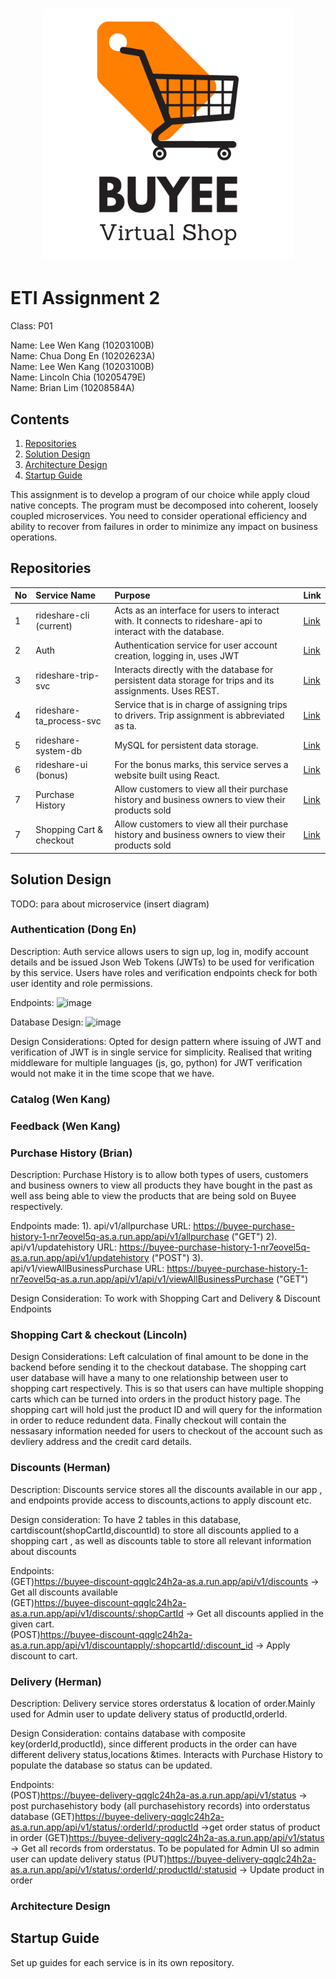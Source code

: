 <h1><p align="center"><img src="https://raw.githubusercontent.com/ETI-GroupE/buyee/main/Buyee.png" width="400" /></p></h1>

# ETI Assignment 2

Class: P01<br />

Name: Lee Wen Kang (10203100B)<br />
Name: Chua Dong En (10202623A)<br />
Name: Lee Wen Kang (10203100B)<br />
Name: Lincoln Chia (10205479E)<br />
Name: Brian Lim (10208584A)<br />

## Contents

1. [Repositories](#Repositories)
2. [Solution Design](#Solution-Design)
3. [Architecture Design](#Architecture-Design)
4. [Startup Guide](#Startup-Guide)

This assignment is to develop a program of our choice while apply cloud native concepts. The program must be decomposed into coherent, loosely coupled microservices. You need to consider operational efficiency and ability to recover from failures in order to minimize any impact on business operations.

## Repositories

| No  | Service Name             | Purpose                                                                                                      | Link                                                             |
| :-- | :----------------------- | :----------------------------------------------------------------------------------------------------------- | :--------------------------------------------------------------- |
| 1   | rideshare-cli (current)  | Acts as an interface for users to interact with. It connects to rideshare-api to interact with the database. | [Link](https://github.com/NPLeeWenKang/rideshare-cli)            |
| 2   | Auth                     | Authentication service for user account creation, logging in, uses JWT                                       | [Link](https://github.com/ETI-GroupE/auth)                       |
| 3   | rideshare-trip-svc       | Interacts directly with the database for persistent data storage for trips and its assignments. Uses REST.   | [Link](https://github.com/NPLeeWenKang/rideshare-trip-svc)       |
| 4   | rideshare-ta_process-svc | Service that is in charge of assigning trips to drivers. Trip assignment is abbreviated as ta.               | [Link](https://github.com/NPLeeWenKang/rideshare-ta_process-svc) |
| 5   | rideshare-system-db      | MySQL for persistent data storage.                                                                           | [Link](https://github.com/NPLeeWenKang/rideshare-system-db)      |
| 6   | rideshare-ui (bonus)     | For the bonus marks, this service serves a website built using React.                                        | [Link](https://github.com/NPLeeWenKang/rideshare-ui)             |
| 7   | Purchase History         | Allow customers to view all their purchase history and business owners to view their products sold           | [Link](https://github.com/ETI-GroupE/purchase-history)           |
| 7   | Shopping Cart & checkout | Allow customers to view all their purchase history and business owners to view their products sold           | [Link](https://github.com/ETI-GroupE/ShoppingCart)               |

## Solution Design

TODO: para about microservice (insert diagram)

### Authentication (Dong En)

Description: Auth service allows users to sign up, log in, modify account details and be issued Json Web Tokens (JWTs) to be used for verification by this service. Users have roles and verification endpoints check for both user identity and role permissions.

Endpoints:
![image](https://user-images.githubusercontent.com/73124349/217296810-8a3ce7c0-6326-4019-911f-92723b7119ec.png)

Database Design:
![image](https://user-images.githubusercontent.com/73124349/217296886-091916e8-54a4-40b3-92b2-9d18524b06f6.png)

Design Considerations: Opted for design pattern where issuing of JWT and verification of JWT is in single service for simplicity. Realised that writing middleware for multiple languages (js, go, python) for JWT verification would not make it in the time scope that we have.

### Catalog (Wen Kang)

### Feedback (Wen Kang)

### Purchase History (Brian)

Description: Purchase History is to allow both types of users, customers and business owners to view all products they have bought
in the past as well ass being able to view the products that are being sold on Buyee respectively.

Endpoints made:
1). api/v1/allpurchase URL: https://buyee-purchase-history-1-nr7eovel5q-as.a.run.app/api/v1/allpurchase ("GET")
2). api/v1/updatehistory URL: https://buyee-purchase-history-1-nr7eovel5q-as.a.run.app/api/v1/updatehistory ("POST")
3). api/v1/viewAllBusinessPurchase URL: https://buyee-purchase-history-1-nr7eovel5q-as.a.run.app/api/v1/api/v1/viewAllBusinessPurchase ("GET")

Design Consideration: To work with Shopping Cart and Delivery & Discount Endpoints

### Shopping Cart & checkout (Lincoln)

Design Considerations: Left calculation of final amount to be done in the backend before sending it to the checkout database. The shopping cart user database will have a many to one relationship between user to shopping cart respectively. This is so that users can have multiple shopping carts which can be turned into orders in the product history page. The shopping cart will hold just the product ID and will query for the information in order to reduce redundent data. Finally checkout will contain the nessasary information needed for users to checkout of the account such as devliery address and the credit card details.

### Discounts (Herman)

Description: Discounts service stores all the discounts available in our app , and endpoints provide access to discounts,actions to apply discount etc.

Design consideration: To have 2 tables in this database, cartdiscount(shopCartId,discountId) to store all discounts applied to a shopping cart , as well as discounts
table to store all relevant information about discounts

Endpoints:<br>
(GET)https://buyee-discount-qqglc24h2a-as.a.run.app/api/v1/discounts -> Get all discounts available<br>
(GET)https://buyee-discount-qqglc24h2a-as.a.run.app/api/v1/discounts/:shopCartId -> Get all discounts applied in the given cart.<br>
(POST)https://buyee-discount-qqglc24h2a-as.a.run.app/api/v1/discountapply/:shopcartId/:discount_id -> Apply discount to cart.<br>


### Delivery (Herman)
Description: Delivery service stores orderstatus & location of order.Mainly used for Admin user to update delivery status of productId,orderId.

Design Consideration: contains database with composite key(orderId,productId), since different products in the order can have different delivery status,locations &times. Interacts with Purchase History to populate the database so status can be updated. 

Endpoints:<br>
(POST)https://buyee-delivery-qqglc24h2a-as.a.run.app/api/v1/status -> post purchasehistory body (all purchasehistory records) into orderstatus database
(GET)https://buyee-delivery-qqglc24h2a-as.a.run.app/api/v1/status/:orderId/:productId ->get order status of product in order
(GET)https://buyee-delivery-qqglc24h2a-as.a.run.app/api/v1/status -> Get all records from orderstatus. To be populated for Admin UI so admin user can update delivery status
(PUT)https://buyee-delivery-qqglc24h2a-as.a.run.app/api/v1/status/:orderId/:productId/:statusid -> Update product in order 

### Architecture Design

## Startup Guide

Set up guides for each service is in its own repository.
